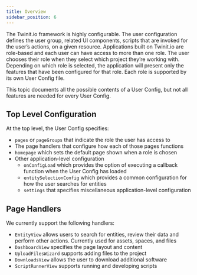 ```yaml
---
title: Overview
sidebar_position: 6
---
```


The Twinit.io framework is highly configurable. The user configuration defines the user group, related UI components, scripts that are invoked for the user’s actions, on a given resource. Applications built on Twinit.io are role-based and each user can have access to more than one role. The user chooses their role when they select which project they’re working with. Depending on which role is selected, the application will present only the features that have been configured for that role.  Each role is supported by its own User Config file.  

This topic documents all the possible contents of a User Config, but not all features are needed for every User Config.

## Top Level Configuration

At the top level, the User Config specifies:

* `pages` or `pageGroups` that indicate the role the user has access to
* The page handlers that configure how each of those pages functions
* `homepage` which sets the default page shown when a role is chosen 
* Other application-level configuration
  * `onConfigLoad` which provides the option of executing a callback function when the User Config has loaded
  * `entitySelectionConfig` which provides a common configuration for how the user searches for entities
  * `settings` that specifies miscellaneous application-level configuration 

## Page Handlers

We currently support the following handlers:

  * `EntityView` allows users to search for entities, review their data and perform other actions.  Currently used for assets, spaces, and files
  * `DashboardView` specifies the page layout and content
  * `UploadFilesWizard` supports adding files to the project
  * `DownloadsView` allows the user to download additional software 
  * `ScriptRunnerView` supports running and developing scripts
